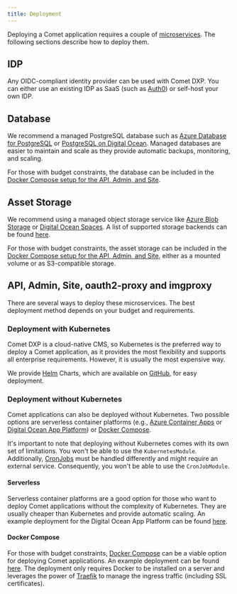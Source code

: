 ```yaml
---
title: Deployment
---
```


Deploying a Comet application requires a couple of [microservices](/docs/#microservices). The following sections describe how to deploy them.

## IDP

Any OIDC-compliant identity provider can be used with Comet DXP. You can either use an existing IDP as SaaS (such as [Auth0](https://auth0.com/)) or self-host your own IDP.

## Database

We recommend a managed PostgreSQL database such as [Azure Database for PostgreSQL](https://azure.microsoft.com/en-us/products/postgresql) or [PostgreSQL on Digital Ocean](https://www.digitalocean.com/pricing/managed-databases#postgresql). Managed databases are easier to maintain and scale as they provide automatic backups, monitoring, and scaling.

For those with budget constraints, the database can be included in the [Docker Compose setup for the API, Admin, and Site](#docker-compose).

## Asset Storage

We recommend using a managed object storage service like [Azure Blob Storage](https://azure.microsoft.com/en-us/services/storage/blobs) or [Digital Ocean Spaces](https://www.digitalocean.com/products/spaces). A list of supported storage backends can be found [here](/docs/features-modules/asset-management/#storage-backends).

For those with budget constraints, the asset storage can be included in the [Docker Compose setup for the API, Admin, and Site](#docker-compose), either as a mounted volume or as S3-compatible storage.

## API, Admin, Site, oauth2-proxy and imgproxy

There are several ways to deploy these microservices. The best deployment method depends on your budget and requirements.

### Deployment with Kubernetes

Comet DXP is a cloud-native CMS, so Kubernetes is the preferred way to deploy a Comet application, as it provides the most flexibility and supports all enterprise requirements. However, it is usually the most expensive way.

We provide [Helm](https://helm.sh/) Charts, which are available on [GitHub](https://github.com/vivid-planet/comet-charts), for easy deployment.

### Deployment without Kubernetes

Comet applications can also be deployed without Kubernetes. Two possible options are serverless container platforms (e.g., [Azure Container Apps](https://azure.microsoft.com/en-us/products/container-apps) or [Digital Ocean App Platform](https://docs.digitalocean.com/products/app-platform/)) or [Docker Compose](https://docs.docker.com/compose/).

It's important to note that deploying without Kubernetes comes with its own set of limitations. You won't be able to use the `KubernetesModule`. Additionally, [CronJobs](/docs/features-modules/cron-jobs/) must be handled differently and might require an external service. Consequently, you won't be able to use the `CronJobModule`.

#### Serverless

Serverless container platforms are a good option for those who want to deploy Comet applications without the complexity of Kubernetes. They are usually cheaper than Kubernetes and provide automatic scaling. An example deployment for the Digital Ocean App Platform can be found [here](https://github.com/vivid-planet/comet-starter/tree/main/.digitalocean).

#### Docker Compose

For those with budget constraints, [Docker Compose](https://docs.docker.com/compose/) can be a viable option for deploying Comet applications. An example deployment can be found [here](https://github.com/vivid-planet/comet-starter/tree/main/.docker-compose). The deployment only requires Docker to be installed on a server and leverages the power of [Traefik](https://doc.traefik.io/traefik/) to manage the ingress traffic (including SSL certificates).

